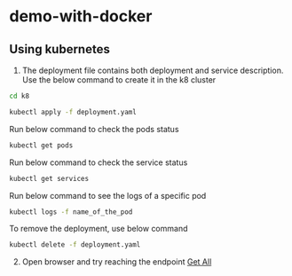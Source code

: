 # demo-with-docker

## Using kubernetes

1. The deployment file contains both deployment and service description. Use the below command to create it in the k8 cluster

```bash
cd k8
```

```bash
kubectl apply -f deployment.yaml
```

Run below command to check the pods status

```bash
kubectl get pods
```

Run below command to check the service status

```bash
kubectl get services
```

Run below command to see the logs of a specific pod

```bash
kubectl logs -f name_of_the_pod
```

To remove the deployment, use below command

```bash
kubectl delete -f deployment.yaml
```

2. Open browser and try reaching the endpoint [Get All](http://localhost:8080/api/v1/getAll)

